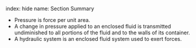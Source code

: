 index: hide
name: Section Summary

  * Pressure is force per unit area.
  * A change in pressure applied to an enclosed fluid is transmitted undiminished to all portions of the fluid and to the walls of its container.
  * A hydraulic system is an enclosed fluid system used to exert forces.
